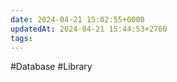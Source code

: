```yaml
---
date: 2024-04-21 15:02:55+0000
updatedAt: 2024-04-21 15:44:53+2760
tags: 
---
```



#Database 
#Library 
